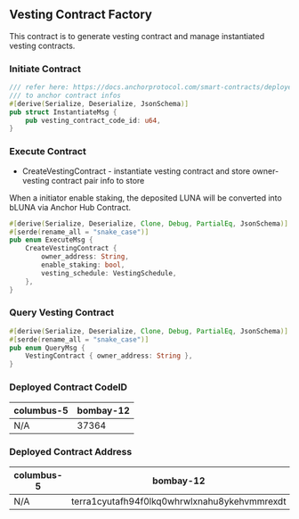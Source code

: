 ## Vesting Contract Factory

This contract is to generate vesting contract and manage instantiated vesting contracts.

### Initiate Contract

```rust
/// refer here: https://docs.anchorprotocol.com/smart-contracts/deployed-contracts#bluna-smart-contracts
/// to anchor contract infos
#[derive(Serialize, Deserialize, JsonSchema)]
pub struct InstantiateMsg {
    pub vesting_contract_code_id: u64,
}
```

### Execute Contract
* CreateVestingContract - instantiate vesting contract and store owner-vesting contract pair info to store

When a initiator enable staking, the deposited LUNA will be converted into bLUNA via Anchor Hub Contract.
```rust
#[derive(Serialize, Deserialize, Clone, Debug, PartialEq, JsonSchema)]
#[serde(rename_all = "snake_case")]
pub enum ExecuteMsg {
    CreateVestingContract {
        owner_address: String,
        enable_staking: bool,
        vesting_schedule: VestingSchedule,
    },
}
```

### Query Vesting Contract
```rust
#[derive(Serialize, Deserialize, Clone, Debug, PartialEq, JsonSchema)]
#[serde(rename_all = "snake_case")]
pub enum QueryMsg {
    VestingContract { owner_address: String },
}
```

### Deployed Contract CodeID

| columbus-5 | bombay-12 |
| ---------- | --------- |
| N/A        | 37364     |

### Deployed Contract Address

| columbus-5 | bombay-12                                    |
| ---------- | -------------------------------------------- |
| N/A        | terra1cyutafh94f0lkq0whrwlxnahu8ykehvmmrexdt |
